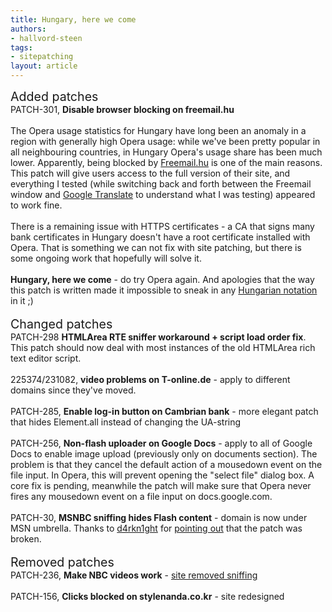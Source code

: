 ```yaml
---
title: Hungary, here we come
authors:
- hallvord-steen
tags:
- sitepatching
layout: article
---
```

<span style="font-size: 140%">Added patches</span><br/>PATCH-301, <strong>Disable browser blocking on freemail.hu</strong><br/><br/>The Opera usage statistics for Hungary have long been an anomaly in a region with generally high Opera usage: while we&#39;ve been pretty popular in all neighbouring countries, in Hungary Opera&#39;s usage share has been much lower. Apparently, being blocked by <a href="http://www.freemail.hu" target="_blank">Freemail.hu</a> is one of the main reasons. This patch will give users access to the full version of their site, and everything I tested (while switching back and forth between the Freemail window and <a href="http://translate.google.com" target="_blank">Google Translate</a> to understand what I was testing) appeared to work fine.<br/><br/>There is a remaining issue with HTTPS certificates - a CA that signs many bank certificates in Hungary doesn&#39;t have a root certificate installed with Opera. That is something we can not fix with site patching, but there is some ongoing work that hopefully will solve it.<br/><br/><strong>Hungary, here we come</strong> - do try Opera again. And apologies that the way this patch is written made it impossible to sneak in any <a href="http://en.wikipedia.org/wiki/Hungarian_notation" target="_blank">Hungarian notation</a> in it ;)<br/><br/><span style="font-size: 140%">Changed patches</span><br/>PATCH-298 <strong>HTMLArea RTE sniffer workaround + script load order fix</strong>.<br/>This patch should now deal with most instances of the old HTMLArea rich text editor script.<br/><br/>225374/231082,  <strong>video problems on T-online.de</strong> - apply to different domains since they&#39;ve moved.<br/><br/>PATCH-285, <strong>Enable log-in button on Cambrian bank</strong> - more elegant patch that hides Element.all instead of changing the UA-string<br/><br/>PATCH-256, <strong>Non-flash uploader on Google Docs</strong> - apply to all of Google Docs to enable image upload (previously only on documents section). The problem is that they cancel the default action of a mousedown event on the file input. In Opera, this will prevent opening the &quot;select file&quot; dialog box. A core fix is pending, meanwhile the patch will make sure that Opera never fires any mousedown event on a file input on docs.google.com.<br/><br/>PATCH-30, <strong>MSNBC sniffing hides Flash content</strong> - domain is now under MSN umbrella. Thanks to <a href="http://my.opera.com/d4rkn1ght/" target="_blank">d4rkn1ght</a> for <a href="http://my.opera.com/hallvors/blog/show.dml/17638162#comment41092552" target="_blank">pointing out</a> that the patch was broken.<br/> <br/><span style="font-size: 140%">Removed patches</span><br/>PATCH-236, <strong>Make NBC videos work</strong> - <a href="http://my.opera.com/hallvors/blog/2010/09/20/improve-browser-sniffing-nbc" target="_blank">site removed sniffing</a><br/><br/>PATCH-156, <strong>Clicks blocked on stylenanda.co.kr</strong> - site redesigned

